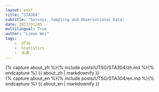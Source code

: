 ```yaml
---
layout: post
title: "STA304"
subtitle: "Surveys, Sampling and Observational Data"
date: 2021/01/05
multilingual: True
author: "Liman Wei"
tags:
    -  UTSG    
    -  Statistics    
    -  水课
---
```

<!-- Chinese Version -->
<div class="zh post-container">
    {% capture about_zh %}{% include posts/UTSG/STA304/zh.md %}{% endcapture %}
    {{ about_zh | markdownify }}
</div>

<!-- English Version -->
<div class="en post-container">
    {% capture about_en %}{% include posts/UTSG/STA304/en.md %}{% endcapture %}
    {{ about_en | markdownify }}
</div>